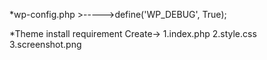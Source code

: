 <!----------------------------->
*wp-config.php >----->define('WP_DEBUG', True);
<!---------------------------->
*Theme install requirement Create->
1.index.php
2.style.css
3.screenshot.png
<!---------------------------->
<?php











?>